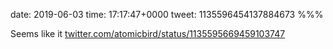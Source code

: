 date: 2019-06-03
time: 17:17:47+0000
tweet: 1135596454137884673
%%%

Seems like it [twitter.com/atomicbird/status/1135595669459103747](https://twitter.com/atomicbird/status/1135595669459103747)
